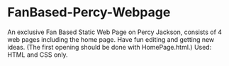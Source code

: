 # FanBased-Percy-Webpage
An exclusive Fan Based Static Web Page on Percy Jackson, consists of 4 web pages including the home page. Have fun editing and getting new ideas.
(The first opening should be done with HomePage.html.)
Used: HTML and CSS only.
